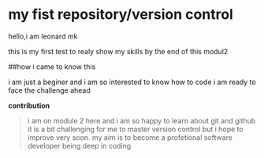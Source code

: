 # my fist repository/version control

hello,i am leonard mk

this is my first test to realy show my skills by the end of this modul2

##how i came to know this

i am just a beginer
and i am so interested to know how to code
i am ready to face the challenge ahead

**contribution**

> i am on module 2 here and i am so happy to learn about git and github
> it is a bit challenging for me to master version control
> but i hope to improve very soon.
> my aim is to become a profetional software developer being deep in coding
